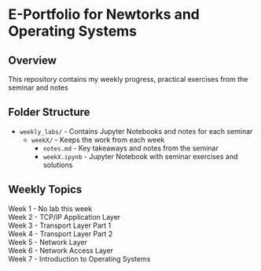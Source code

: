 # E-Portfolio for Newtorks and Operating Systems 

## Overview
This repository contains my weekly progress, practical exercises from the seminar and notes 

## Folder Structure
- `weekly_labs/` - Contains Jupyter Notebooks and notes for each seminar
  - `weekX/` - Keeps the work from each week 
    - `notes.md` - Key takeaways and notes from the seminar
    - `weekX.ipynb` - Jupyter Notebook with seminar exercises and solutions

## Weekly Topics

Week 1 - No lab this week <br />
Week 2 - TCP/IP Application Layer <br />
Week 3 - Transport Layer Part 1 <br />
Week 4 - Transport Layer Part 2 <br />
Week 5 - Network Layer <br />
Week 6 - Network Access Layer <br />
Week 7 - Introduction to Operating Systems <br />
